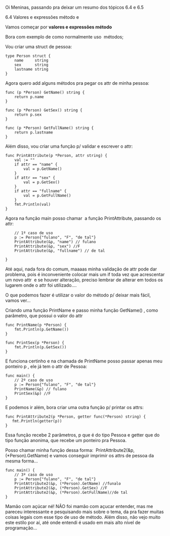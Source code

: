 Oi Meninas, passando pra deixar um resumo dos tópicos 6.4 e 6.5

6.4 Valores e expressões método e 

Vamos começar por **valores e expressões método**

Bora com exemplo de como normalmente uso  métodos;

Vou criar uma struct de pessoa:
```
type Person struct {
	name     string
	sex      string
	lastname string
}
```
Agora quero add alguns métodos pra pegar os attr de minha pessoa:
```
func (p *Person) GetName() string {
	return p.name
}

func (p *Person) GetSex() string {
	return p.sex
}

func (p *Person) GetFullName() string {
	return p.lastname
}
```
Além disso, vou criar uma função p/ validar e escrever o attr:
```
func PrintAttribute(p *Person, attr string) {
	val := ""
	if attr == "name" {
		val = p.GetName()
	}
	if attr == "sex" {
		val = p.GetSex()
	}
	if attr == "fullname" {
		val = p.GetFullName()
	}
	fmt.Println(val)
}
```
Agora na função main posso chamar  a função PrintAttribute, passando os attr:
```func main() {
	// 1º caso de uso
	p := Person{"fulano", "F", "de tal"}
	PrintAttribute(&p, "name") // fulano
	PrintAttribute(&p, "sex") //F
	PrintAttribute(&p, "fullname") // de tal

}
 ```

Até aqui, nada fora do comum, maaaas minha validação de attr pode dar problema, pois é inconveniente colocar mais um if toda vez que acrescentar um novo attr  e se houver alteração, preciso lembrar de alterar em todos os lugarem onde o attr foi utilizado....

O que podemos fazer é utilizar o valor do método p/ deixar mais fácil, vamos ver...

Criando uma função PrintName e passo minha função GetName() , como parâmetro, que possui o valor do attr

```
func PrintName(p *Person) {
	fmt.Println(p.GetName())
}

func PrintSex(p *Person) {
	fmt.Println(p.GetSex())
}
 ```
E funciona certinho e na chamada de PrintName posso passar apenas meu ponteiro p , ele já tem o attr de Pessoa:
```
func main() {
	// 2º caso de uso
	p := Person{"fulano", "F", "de tal"}
	PrintName(&p) // fulano
	PrintSex(&p) //F
}
 ```

 E podemos ir além, bora criar uma outra função p/ printar os attrs:

 ```
 func PrintAttribute2(p *Person, getter func(*Person) string) {
	fmt.Println(getter(p))
}
```

Essa função recebe 2 parâmetros, p que é do tipo Pessoa e getter que do tipo função anonima, que recebe um ponteiro pra Pessoa. 

Posso chamar minha função dessa forma:  PrintAttribute2(&p, (*Person).GetName) e vamos conseguir imprimir os attrs de pessoa da mesma forma...
```
func main() {
	// 3º caso de uso
	p := Person{"fulano", "F", "de tal"}	
	PrintAttribute2(&p, (*Person).GetName) //funalo
	PrintAttribute2(&p, (*Person).GetSex) //F
	PrintAttribute2(&p, (*Person).GetFullName)//de tal
}
```

Mamão com açúcar né! NÃO foi mamão com açucar entender, mas me pareceu interessante e pesquisando mais sobre o tema, da pra fazer muitas coisas legais com esse tipo de uso de método. Além disso, não vejo muito este estilo por aí, até onde entendi é usado em mais alto nível de programação...

